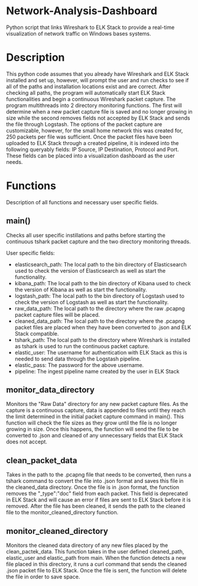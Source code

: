 # Network-Analysis-Dashboard
Python script that links Wireshark to ELK Stack to provide a real-time visualization of network traffic on Windows bases systems.

# Description
This python code assumes that you already have Wireshark and ELK Stack installed and set up, however, will prompt the user and run checks to see if all of the paths and installation locations exist and are correct.
After checking all paths, the program will automatically start ELK Stack functionalities and begin a continuous Wireshark packet capture.
The program multithreads into 2 directory monitoring functions. The first will determine when a new packet capture file is saved and no longer growing in size while the second removes fields not accepted by ELK Stack and sends the file through Logstash.
The options of the packet capture are customizable, however, for the small home network this was created for, 250 packets per file was sufficient.
Once the packet files have been uploaded to ELK Stack through a created pipeline, it is indexed into the following queryably fields: IP Source, IP Destination, Protocol and Port.
These fields can be placed into a visualization dashboard as the user needs.

# Functions
Description of all functions and necessary user specific fields.

## main()
Checks all user specific instillations and paths before starting the continuous tshark packet capture and the two directory monitoring threads.

User specific fields:
- elasticsearch_path: The local path to the bin directory of Elasticsearch used to check the version of Elasticsearch as well as start the functionality.
- kibana_path: The local path to the bin directory of Kibana used to check the version of Kibana as well as start the functionality.
- logstash_path: The local path to the bin directory of Logstash used to check the version of Logstash as well as start the functionality.
- raw_data_path: The local path to the directory where the raw .pcapng packet capture files will be placed.
- cleaned_data_path: The local path to the directory where the .pcapng packet files are placed when they have been converted to .json and ELK Stack compatible.
- tshark_path: The local path to the directory where Wireshark is installed as tshark is used to run the continuous packet capture.
- elastic_user: The username for authentication with ELK Stack as this is needed to send data through the Logstash pipeline.
- elastic_pass: The password for the above username.
- pipeline: The ingest pipeline name created by the user in ELK Stack

## monitor_data_directory
Monitors the "Raw Data" directory for any new packet capture files. As the capture is a continuous capture, data is appended to files until they reach the limit determined in the initial packet capture command in main(). This function will check the file sizes as they grow until the file is no longer growing in size. Once this happens, the function will send the file to be converted to .json and cleaned of any unnecessary fields that ELK Stack does not accept.

## clean_packet_data
Takes in the path to the .pcapng file that needs to be converted, then runs a tshark command to convert the file into .json format and saves this file in the cleaned_data directory. Once the file is in .json format, the function removes the "_type":"doc" field from each packet. This field is deprecated in ELK Stack and will cause an error if files are sent to ELK Stack before it is removed. After the file has been cleaned, it sends the path to the cleaned file to the monitor_cleaned_directory function.

## monitor_cleaned_directory
Monitors the cleaned data directory of any new files placed by the clean_pactek_data. This function takes in the user defined cleaned_path, elastic_user and elastic_path from main. When the function detects a new file placed in this directory, it runs a curl command that sends the cleaned .json packet file to ELK Stack. Once the file is sent, the function will delete the file in order to save space.
